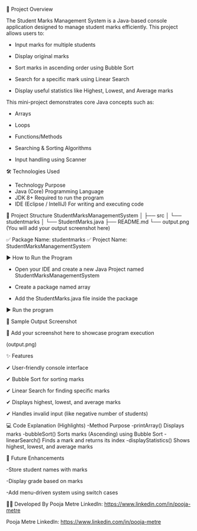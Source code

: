 📌 Project Overview

The Student Marks Management System is a Java-based console application designed to manage student marks efficiently. This project allows users to:

- Input marks for multiple students

- Display original marks

- Sort marks in ascending order using Bubble Sort

- Search for a specific mark using Linear Search

- Display useful statistics like Highest, Lowest, and Average marks



This mini-project demonstrates core Java concepts such as:

- Arrays

- Loops

- Functions/Methods

- Searching & Sorting Algorithms

- Input handling using Scanner



🛠 Technologies Used
- Technology	Purpose
- Java (Core)	Programming Language
- JDK 8+	Required to run the program
- IDE (Eclipse / IntelliJ)	For writing and executing code


📂 Project Structure
StudentMarksManagementSystem
│
├── src
│   └── studentmarks
│       └── StudentMarks.java
├── README.md
└── output.png   (You will add your output screenshot here)

✅ Package Name: studentmarks ✅ Project Name: StudentMarksManagementSystem



▶️ How to Run the Program

- Open your IDE and create a new Java Project named StudentMarksManagementSystem

- Create a package named array

- Add the StudentMarks.java file inside the package

▶️ Run the program

📸 Sample Output Screenshot

🔽 Add your screenshot here to showcase program execution

(output.png)


✨ Features

✔ User-friendly console interface

✔ Bubble Sort for sorting marks

✔ Linear Search for finding specific marks

✔ Displays highest, lowest, and average marks

✔ Handles invalid input (like negative number of students)

💻 Code Explanation (Highlights)
-Method	Purpose
-printArray()	Displays marks
-bubbleSort()	Sorts marks (Ascending) using Bubble Sort
-linearSearch()	Finds a mark and returns its index
-displayStatistics()	Shows highest, lowest, and average marks

🚀 Future Enhancements

-Store student names with marks

-Display grade based on marks

-Add menu-driven system using switch cases


👩‍💻 Developed By
      Pooja Metre
      LinkedIn: https://www.linkedin.com/in/pooja-metre

Pooja Metre
LinkedIn: https://www.linkedin.com/in/pooja-metre
